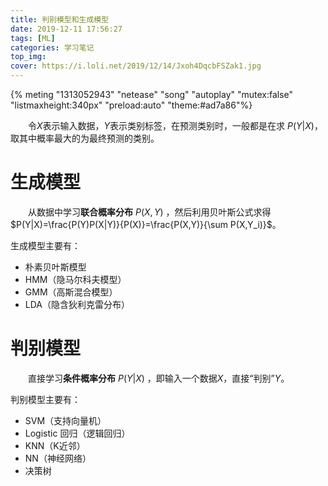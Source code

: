 ```yaml
---
title: 判别模型和生成模型
date: 2019-12-11 17:56:27
tags: [ML]
categories: 学习笔记
top_img: 
cover: https://i.loli.net/2019/12/14/Jxoh4DqcbFSZak1.jpg
---
```


{% meting "1313052943" "netease" "song" "autoplay" "mutex:false" "listmaxheight:340px" "preload:auto" "theme:#ad7a86"%}

&emsp;&emsp;令$X$表示输入数据，$Y$表示类别标签，在预测类别时，一般都是在求 $P(Y|X)$，取其中概率最大的为最终预测的类别。

# 生成模型
&emsp;&emsp;从数据中学习**联合概率分布** $P(X, Y)$ ，然后利用贝叶斯公式求得 $P(Y|X)=\frac{P(Y)P(X|Y)}{P(X)}=\frac{P(X,Y)}{\sum P(X,Y_i)}$。

生成模型主要有：

- 朴素贝叶斯模型
- HMM（隐马尔科夫模型）
- GMM（高斯混合模型）
- LDA（隐含狄利克雷分布）

# 判别模型
&emsp;&emsp;直接学习**条件概率分布** $P(Y|X)$ ，即输入一个数据$X$，直接“判别”$Y$。

判别模型主要有：
- SVM（支持向量机）
- Logistic 回归（逻辑回归）
- KNN（K近邻）
- NN（神经网络）
- 决策树
